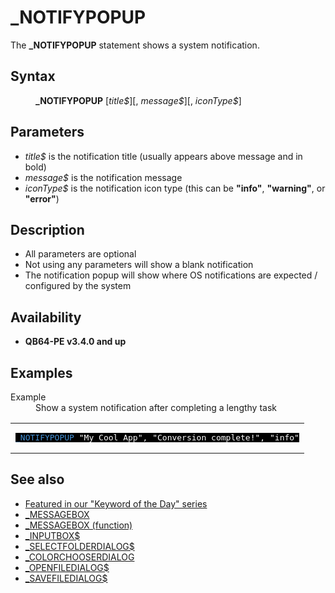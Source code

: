 <style>pre.codeide, pre.outputfixed, .outputcrt0 { background-color: #000 !important; color: #FFF !important; }</style><!DOCTYPE html>
<html class="client-nojs" dir="ltr" lang="en">
<head>
<title>_NOTIFYPOPUP - QB64 Phoenix Edition Wiki</title>
</head>
<body class="mediawiki ltr sitedir-ltr mw-hide-empty-elt ns-0 ns-subject page-NOTIFYPOPUP rootpage-NOTIFYPOPUP skin-vector action-view skin-vector-legacy vector-feature-language-in-header-enabled vector-feature-language-in-main-page-header-disabled vector-feature-language-alert-in-sidebar-disabled vector-feature-sticky-header-disabled vector-feature-sticky-header-edit-disabled vector-feature-table-of-contents-disabled vector-feature-visual-enhancement-next-disabled">
<div class="mw-body" id="content" role="main">
<a id="top"></a>
<h1 class="firstHeading mw-first-heading" id="firstHeading">_NOTIFYPOPUP</h1>
<div class="vector-body" id="bodyContent">
<div class="mw-body-content mw-content-ltr" dir="ltr" id="mw-content-text" lang="en"><div class="mw-parser-output"><p>The <b>_NOTIFYPOPUP</b> statement shows a system notification.
</p>
<h2><span class="mw-headline" id="Syntax">Syntax</span></h2>
<dl><dd><b>_NOTIFYPOPUP</b> [<i>title$</i>][, <i>message$</i>][, <i>iconType$</i>]</dd></dl>
<p>
</p>
<h2><span class="mw-headline" id="Parameters">Parameters</span></h2>
<ul><li><i>title$</i> is the notification title (usually appears above message and in bold)</li>
<li><i>message$</i> is the notification message</li>
<li><i>iconType$</i> is the notification icon type (this can be <b>"info"</b>, <b>"warning"</b>, or <b>"error"</b>)</li></ul>
<p>
</p>
<h2><span class="mw-headline" id="Description">Description</span></h2>
<ul><li>All parameters are optional</li>
<li>Not using any parameters will show a blank notification</li>
<li>The notification popup will show where OS notifications are expected / configured by the system</li></ul>
<p>
</p>
<h2><span class="mw-headline" id="Availability">Availability</span></h2>
<ul><li><b>QB64-PE v3.4.0 and up</b></li></ul>
<p>
</p>
<h2><span class="mw-headline" id="Examples">Examples</span></h2>
<dl><dt>Example</dt>
<dd>Show a system notification after completing a lengthy task</dd></dl>
<table cellpadding="15px" width="100%">
<tbody><tr>
<td><pre class="codeide"><a class="mw-selflink selflink"><span style="color:#4593D8;">_NOTIFYPOPUP</span></a> "My Cool App", "Conversion complete!", "info"
</pre>
</td></tr></tbody></table>
<p>
</p>
<h2><span class="mw-headline" id="See_also">See also</span></h2>
<ul><li><a class="external text" href="https://qb64phoenix.com/forum/showthread.php?tid=2843" rel="nofollow">Featured in our "Keyword of the Day" series</a></li>
<li><a href="MESSAGEBOX" title="MESSAGEBOX">_MESSAGEBOX</a></li>
<li><a href="MESSAGEBOX_(function)" title="MESSAGEBOX (function)">_MESSAGEBOX (function)</a></li>
<li><a href="INPUTBOX$" title="INPUTBOX$">_INPUTBOX$</a></li>
<li><a href="SELECTFOLDERDIALOG$" title="SELECTFOLDERDIALOG$">_SELECTFOLDERDIALOG$</a></li>
<li><a href="COLORCHOOSERDIALOG" title="COLORCHOOSERDIALOG">_COLORCHOOSERDIALOG</a></li>
<li><a href="OPENFILEDIALOG$" title="OPENFILEDIALOG$">_OPENFILEDIALOG$</a></li>
<li><a href="SAVEFILEDIALOG$" title="SAVEFILEDIALOG$">_SAVEFILEDIALOG$</a></li></ul>
<p>
</p>
<!-- 
NewPP limit report
Cached time: 20240714214356
Cache expiry: 86400
Reduced expiry: false
Complications: [show‐toc]
CPU time usage: 0.023 seconds
Real time usage: 0.029 seconds
Preprocessor visited node count: 58/1000000
Post‐expand include size: 865/2097152 bytes
Template argument size: 70/2097152 bytes
Highest expansion depth: 3/100
Expensive parser function count: 0/100
Unstrip recursion depth: 0/20
Unstrip post‐expand size: 0/5000000 bytes
-->
<!--
Transclusion expansion time report (%,ms,calls,template)
100.00%   17.564      1 -total
 11.68%    2.051      1 Template:PageSyntax
  9.38%    1.648      6 Template:Parameter
  8.85%    1.555      1 Template:PageNavigation
  8.36%    1.469      1 Template:Cl
  8.36%    1.469      1 Template:CodeStart
  8.30%    1.458      1 Template:PageParameters
  8.23%    1.446      1 Template:PageExamples
  7.99%    1.403      1 Template:PageDescription
  7.96%    1.398      1 Template:PageAvailability
-->
<!-- Saved in parser cache with key qb64pnix_mw19894-mwmb_:pcache:idhash:1161-0!canonical and timestamp 20240714214356 and revision id 9022.
 -->
</div>
</div>
</div>
</div>
</body>
</html>